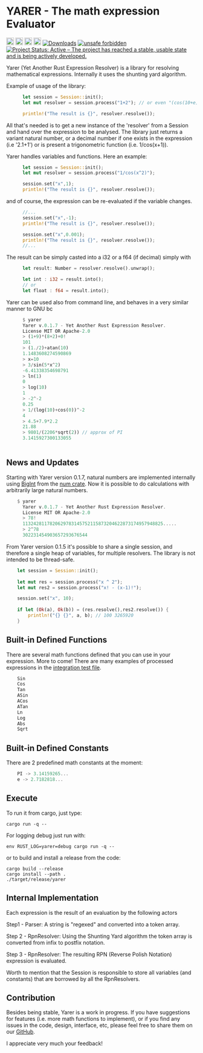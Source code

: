 
YARER - The math expression Evaluator
===========================

[<img alt="github" src="https://img.shields.io/badge/github-davassi/davassi?style=for-the-badge&labelColor=555555&logo=github" height="20">](https://github.com/davassi/yarer)
[<img alt="build status" src="https://github.com/davassi/yarer/actions/workflows/rust.yml/badge.svg" height="20">](https://github.com/davassi/yarer/actions?query=branch%3Amaster)
[<img alt="crates.io" src="https://img.shields.io/crates/v/yarer.svg?style=for-the-badge&color=fc8d62&logo=rust" height="20">](https://crates.io/crates/yarer)
[<img alt="docs.rs" src="https://img.shields.io/docsrs/yarer?style=for-the-badge&labelColor=555555&logo=docs.rs" height="20">](https://docs.rs/yarer)
[![Downloads](https://img.shields.io/crates/d/yarer.svg)](https://crates.io/crates/yarer)
[![unsafe forbidden](https://img.shields.io/badge/unsafe-forbidden-success.svg)](https://github.com/rust-secure-code/safety-dance/)
[![Project Status: Active – The project has reached a stable, usable state and is being actively developed.](https://www.repostatus.org/badges/latest/active.svg)](https://www.repostatus.org/#active)

Yarer (Yet Another Rust Expression Resolver) is a library for resolving mathematical expressions. Internally it uses the shunting yard algorithm.

Example of usage of the library:

```rust
      let session = Session::init();
      let mut resolver = session.process("1+2"); // or even "(cos(10+e)+3*sin(9/pi))^2" 

      println!("The result is {}", resolver.resolve());
```

All that's needed is to get a new instance of the 'resolver' from a Session and hand over the expression to be analysed.
The library just returns a variant natural number, or a decimal number if one exists in the expression (i.e '2.1+1') or is present a trigonometric function (i.e. 1/cos(x+1)).

Yarer handles variables and functions. Here an example:

```rust
      let session = Session::init();
      let mut resolver = session.process("1/cos(x^2)");

      session.set("x",1);
      println!("The result is {}", resolver.resolve());
```

and of course, the expression can be re-evaluated if the variable changes.

```rust
      //...
      session.set("x",-1);
      println!("The result is {}", resolver.resolve());

      session.set("x",0.001); 
      println!("The result is {}", resolver.resolve());
      //...
```

The result can be simply casted into a i32 or a f64 (if decimal) simply with

```rust
      let result: Number = resolver.resolve().unwrap();

      let int : i32 = result.into();
      // or
      let float : f64 = result.into();
```

Yarer can be used also from command line, and behaves in a very similar manner to GNU bc

```rust
      $ yarer
      Yarer v.0.1.7 - Yet Another Rust Expression Resolver.
      License MIT OR Apache-2.0
      > (1+9)*(8+2)+0!
      101
      > (1./2)+atan(10)
      1.1483608274590869
      > x=10
      > 3/sin(5*x^2)
      -6.41338354698791
      > ln(1)
      0
      > log(10)
      1
      > -2^-2
      0.25
      > 1/(log(10)+cos(0))^-2
      4
      > 4.5+7.9*2.2
      21.88
      > 9801/(2206*sqrt(2)) // approx of PI
      3.1415927300133055
      
```
## News and Updates

Starting with Yarer version 0.1.7, natural numbers are implemented internally using [BigInt](https://crates.io/crates/num-bigint) from the [num crate](https://crates.io/crates/num). Now it is possible to do calculations with arbitrarily large natural numbers.

```rust
    $ yarer
      Yarer v.0.1.7 - Yet Another Rust Expression Resolver.
      License MIT OR Apache-2.0
      > 78!
      1132428117820629783145752115873204622873174957948825.....
      > 2^78
      302231454903657293676544
```

From Yarer version 0.1.5 it's possible to share a single session, and therefore a single heap of variables, for multiple resolvers. The library is not intended to be thread-safe.

```rust
    let session = Session::init();
    
    let mut res = session.process("x ^ 2");
    let mut res2 = session.process("x! - (x-1)!");

    session.set("x", 10);
   
    if let (Ok(a), Ok(b)) = (res.resolve(),res2.resolve()) {
        println!("{} {}", a, b); // 100 3265920
    }
```

## Built-in Defined Functions

There are several math functions defined that you can use in your expression. More to come!
There are many examples of processed expressions in the [integration test file](https://github.com/davassi/yarer/blob/master/tests/integration_tests.rs).

```rust
    Sin
    Cos
    Tan
    ASin
    ACos
    ATan
    Ln
    Log
    Abs
    Sqrt
```

## Built-in Defined Constants

There are 2 predefined math constants at the moment:

```rust
    PI -> 3.14159265...
    e -> 2.7182818...
```

## Execute

To run it from cargo, just type:

```console
cargo run -q -- 
```

For logging debug just run with:

```console
env RUST_LOG=yarer=debug cargo run -q -- 
```

or to build and install a release from the code:

```console
cargo build --release
cargo install --path .
./target/release/yarer
```

## Internal Implementation

Each expression is the result of an evaluation by the following actors

Step1 - Parser: A string is "regexed" and converted into a token array.

Step 2 - RpnResolver: Using the Shunting Yard algorithm the token array is converted from infix to postfix notation.

Step 3 - RpnResolver: The resulting RPN (Reverse Polish Notation) expression is evaluated.

Worth to mention that the Session is responsible to store all variables (and constants) that are borrowed by all the RpnResolvers.

## Contribution

Besides being stable, Yarer is a work in progress. If you have suggestions for features (i.e. more math functions to implement), or if you find any issues in the code, design, interface, etc, please feel free to share them on our [GitHub](https://github.com/davassi/yarer/issues).

I appreciate very much your feedback!
